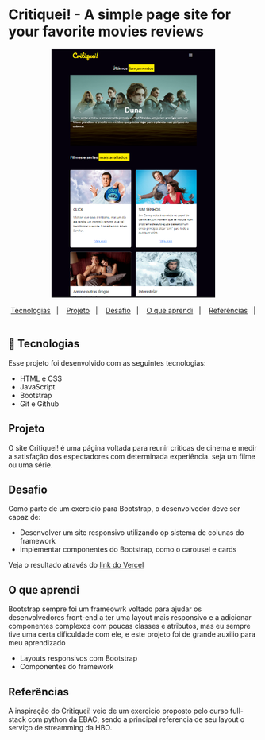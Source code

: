 # Critiquei! - A simple page site for your favorite movies reviews 

<p align="center">
  <img alt="License" src="./assets/preview.png" style="height: 500px">
</p>

<p align="center">
  <a href="#-tecnologias">Tecnologias</a>&nbsp;&nbsp;&nbsp;|&nbsp;&nbsp;&nbsp;
  <a href="#projeto">Projeto</a>&nbsp;&nbsp;&nbsp;|&nbsp;&nbsp;&nbsp;
  <a href="#desafio">Desafio</a>&nbsp;&nbsp;&nbsp;|&nbsp;&nbsp;&nbsp;
  <a href="#O-que-aprendi">O que aprendi</a>&nbsp;&nbsp;&nbsp;|&nbsp;&nbsp;&nbsp;
  <a href="#referências">Referências</a>&nbsp;&nbsp;&nbsp;|&nbsp;&nbsp;&nbsp;
</p>

## 🚀 Tecnologias

Esse projeto foi desenvolvido com as seguintes tecnologias:

- HTML e CSS
- JavaScript
- Bootstrap
- Git e Github

## Projeto

O site Critiquei! é uma página voltada para reunir criticas de cinema e medir a satisfação dos espectadores com determinada experiência. seja um filme ou uma série.

## Desafio

Como parte de um exercicio para Bootstrap, o desenvolvedor deve ser capaz de:

- Desenvolver um site responsivo utilizando op sistema de colunas do framework
- implementar componentes do Bootstrap, como o carousel e cards

Veja o resultado através do <a href="https://critiquei.vercel.app/">link do Vercel</a>

## O que aprendi

Bootstrap sempre foi um frameowrk voltado para ajudar os desenvolvedores front-end a ter uma layout mais responsivo e a adicionar componentes complexos com poucas classes e atributos, mas eu sempre tive uma certa dificuldade com ele, e este projeto foi de grande auxilio para meu aprendizado

- Layouts responsivos com Bootstrap
- Componentes do framework

## Referências

A inspiração do Critiquei! veio de um exercicio proposto pelo curso full-stack com python da EBAC, sendo a principal referencia de seu layout o serviço de streamming da HBO.
